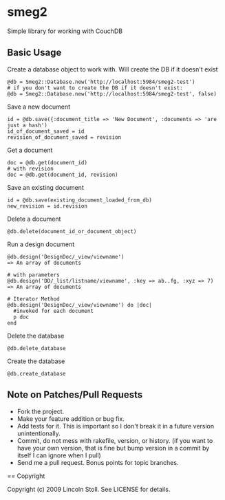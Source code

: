 # smeg2

Simple library for working with CouchDB

## Basic Usage

Create a database object to work with. Will create the DB if it doesn't exist

    @db = Smeg2::Database.new('http://localhost:5984/smeg2-test')
    # if you don't want to create the DB if it doesn't exist:
    @db = Smeg2::Database.new('http://localhost:5984/smeg2-test', false)

Save a new document

    id = @db.save({:document_title => 'New Document', :documents => 'are just a hash')
    id_of_document_saved = id
    revision_of_document_saved = revision

Get a document

    doc = @db.get(document_id)
    # with revision
    doc = @db.get(document_id, revision)

Save an existing document

    id = @db.save(existing_document_loaded_from_db)
    new_revision = id.revision

Delete a document

    @db.delete(document_id_or_document_object)

Run a design document

    @db.design('DesignDoc/_view/viewname')
    => An array of documents

    # with parameters
    @db.design('DD/_list/listname/viewname', :key => ab..fg, :xyz => 7)
    => An array of documents

    # Iterator Method
    @db.design('DesignDoc/_view/viewname') do |doc|
      #invoked for each document
      p doc
    end

Delete the database

    @db.delete_database

Create the database
  
    @db.create_database

## Note on Patches/Pull Requests
 
* Fork the project.
* Make your feature addition or bug fix.
* Add tests for it. This is important so I don't break it in a
  future version unintentionally.
* Commit, do not mess with rakefile, version, or history.
  (if you want to have your own version, that is fine but bump version in a commit by itself I can ignore when I pull)
* Send me a pull request. Bonus points for topic branches.

== Copyright

Copyright (c) 2009 Lincoln Stoll. See LICENSE for details.
